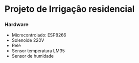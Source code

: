# Projeto de Irrigação residencial

### Hardware

+ Microcontrolado: ESP8266
+ Solenoide 220V
+ Relê
+ Sensor temperatura LM35
+ Sensor de humidade